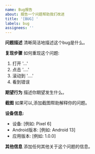 ```yaml
---
name: Bug报告
about: 报告一个问题帮助我们改进
title: '[BUG] '
labels: bug
assignees: ''
---
```


**问题描述**
清晰简洁地描述这个bug是什么。

**复现步骤**
如何重现这个问题:
1. 打开 '...'
2. 点击 '....'
3. 滚动到 '....'
4. 看到错误

**期望行为**
描述你期望发生什么。

**截图**
如果可以,添加截图帮助解释你的问题。

**设备信息:**
 - 设备: [例如: Pixel 6]
 - Android版本: [例如: Android 13]
 - 应用版本: [例如: 1.0.0]

**其他信息**
添加任何其他关于这个问题的信息。
